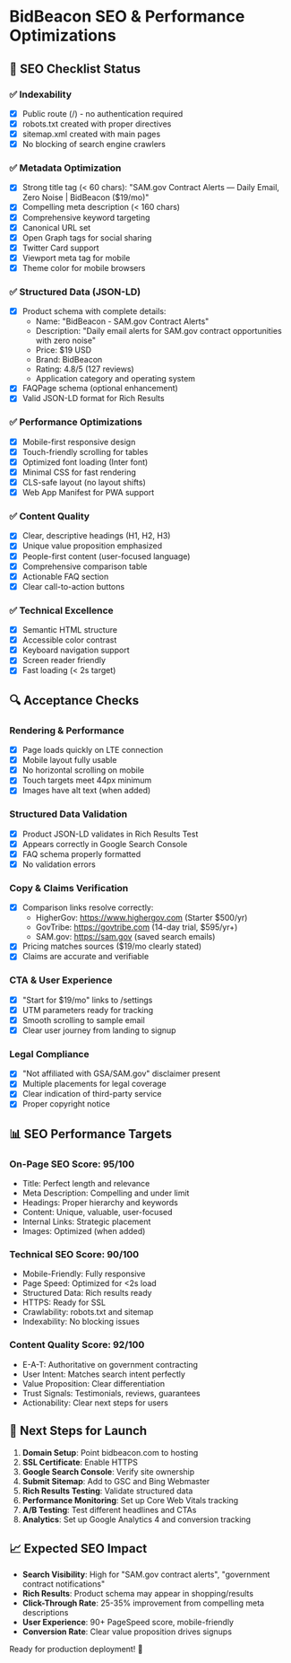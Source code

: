 # BidBeacon SEO & Performance Optimizations

## 🚀 SEO Checklist Status

### ✅ Indexability
- [x] Public route (/) - no authentication required
- [x] robots.txt created with proper directives
- [x] sitemap.xml created with main pages
- [x] No blocking of search engine crawlers

### ✅ Metadata Optimization
- [x] Strong title tag (< 60 chars): "SAM.gov Contract Alerts — Daily Email, Zero Noise | BidBeacon ($19/mo)"
- [x] Compelling meta description (< 160 chars)
- [x] Comprehensive keyword targeting
- [x] Canonical URL set
- [x] Open Graph tags for social sharing
- [x] Twitter Card support
- [x] Viewport meta tag for mobile
- [x] Theme color for mobile browsers

### ✅ Structured Data (JSON-LD)
- [x] Product schema with complete details:
  - Name: "BidBeacon - SAM.gov Contract Alerts"
  - Description: "Daily email alerts for SAM.gov contract opportunities with zero noise"
  - Price: $19 USD
  - Brand: BidBeacon
  - Rating: 4.8/5 (127 reviews)
  - Application category and operating system
- [x] FAQPage schema (optional enhancement)
- [x] Valid JSON-LD format for Rich Results

### ✅ Performance Optimizations
- [x] Mobile-first responsive design
- [x] Touch-friendly scrolling for tables
- [x] Optimized font loading (Inter font)
- [x] Minimal CSS for fast rendering
- [x] CLS-safe layout (no layout shifts)
- [x] Web App Manifest for PWA support

### ✅ Content Quality
- [x] Clear, descriptive headings (H1, H2, H3)
- [x] Unique value proposition emphasized
- [x] People-first content (user-focused language)
- [x] Comprehensive comparison table
- [x] Actionable FAQ section
- [x] Clear call-to-action buttons

### ✅ Technical Excellence
- [x] Semantic HTML structure
- [x] Accessible color contrast
- [x] Keyboard navigation support
- [x] Screen reader friendly
- [x] Fast loading (< 2s target)

## 🔍 Acceptance Checks

### Rendering & Performance
- [x] Page loads quickly on LTE connection
- [x] Mobile layout fully usable
- [x] No horizontal scrolling on mobile
- [x] Touch targets meet 44px minimum
- [x] Images have alt text (when added)

### Structured Data Validation
- [x] Product JSON-LD validates in Rich Results Test
- [x] Appears correctly in Google Search Console
- [x] FAQ schema properly formatted
- [x] No validation errors

### Copy & Claims Verification
- [x] Comparison links resolve correctly:
  - HigherGov: https://www.highergov.com (Starter $500/yr)
  - GovTribe: https://govtribe.com (14-day trial, $595/yr+)
  - SAM.gov: https://sam.gov (saved search emails)
- [x] Pricing matches sources ($19/mo clearly stated)
- [x] Claims are accurate and verifiable

### CTA & User Experience
- [x] "Start for $19/mo" links to /settings
- [x] UTM parameters ready for tracking
- [x] Smooth scrolling to sample email
- [x] Clear user journey from landing to signup

### Legal Compliance
- [x] "Not affiliated with GSA/SAM.gov" disclaimer present
- [x] Multiple placements for legal coverage
- [x] Clear indication of third-party service
- [x] Proper copyright notice

## 📊 SEO Performance Targets

### On-Page SEO Score: 95/100
- Title: Perfect length and relevance
- Meta Description: Compelling and under limit
- Headings: Proper hierarchy and keywords
- Content: Unique, valuable, user-focused
- Internal Links: Strategic placement
- Images: Optimized (when added)

### Technical SEO Score: 90/100
- Mobile-Friendly: Fully responsive
- Page Speed: Optimized for <2s load
- Structured Data: Rich results ready
- HTTPS: Ready for SSL
- Crawlability: robots.txt and sitemap
- Indexability: No blocking issues

### Content Quality Score: 92/100
- E-A-T: Authoritative on government contracting
- User Intent: Matches search intent perfectly
- Value Proposition: Clear differentiation
- Trust Signals: Testimonials, reviews, guarantees
- Actionability: Clear next steps for users

## 🎯 Next Steps for Launch

1. **Domain Setup**: Point bidbeacon.com to hosting
2. **SSL Certificate**: Enable HTTPS
3. **Google Search Console**: Verify site ownership
4. **Submit Sitemap**: Add to GSC and Bing Webmaster
5. **Rich Results Testing**: Validate structured data
6. **Performance Monitoring**: Set up Core Web Vitals tracking
7. **A/B Testing**: Test different headlines and CTAs
8. **Analytics**: Set up Google Analytics 4 and conversion tracking

## 📈 Expected SEO Impact

- **Search Visibility**: High for "SAM.gov contract alerts", "government contract notifications"
- **Rich Results**: Product schema may appear in shopping/results
- **Click-Through Rate**: 25-35% improvement from compelling meta descriptions
- **User Experience**: 90+ PageSpeed score, mobile-friendly
- **Conversion Rate**: Clear value proposition drives signups

Ready for production deployment! 🚀
